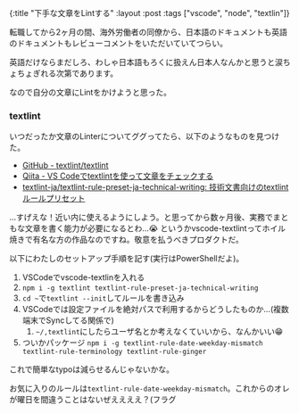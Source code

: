 {:title "下手な文章をLintする"
 :layout :post
 :tags  ["vscode", "node", "textlin"]}

転職してから2ヶ月の間、海外労働者の同僚から、日本語のドキュメントも英語のドキュメントもレビューコメントをいただいていてつらい。

英語だけならまだしろ、わしゃ日本語もろくに扱えん日本人なんかと思うと涙ちょちょぎれる次第であります。

なので自分の文章にLintをかけようと思った。

### textlint

いつだったか文章のLinterについてググってたら、以下のようなものを見つけた。

- [GitHub - textlint/textlint](https://github.com/textlint/textlint)
- [Qiita - VS Codeでtextlintを使って文章をチェックする](https://qiita.com/azu/items/2c565a38df5ed4c9f4e1)
- [textlint-ja/textlint-rule-preset-ja-technical-writing: 技術文書向けのtextlintルールプリセット](https://github.com/textlint-ja/textlint-rule-preset-ja-technical-writing)

...すげえな！近い内に使えるようにしよう。と思ってから数ヶ月後、実務でまともな文章を書く能力が必要になるとわ...😭
というかvscode-textlintってホイル焼きで有名な方の作品なのですね。敬意を払うべきプロダクトだ。

以下にわたしのセットアップ手順を記す(実行はPowerShellだよ)。

1. VSCodeでvscode-textlinを入れる
2. `npm i -g textlint textlint-rule-preset-ja-technical-writing`
3. `cd ~`で`textlint --init`してルールを書き込み
4. VSCodeでは設定ファイルを絶対パスで利用するからどうしたものか...(複数端末でSyncしてる関係で)
   1. `~/,textlint`にしたらユーザ名とか考えなくていいから、なんかいい😁
5. ついかパッケージ `npm i -g textlint-rule-date-weekday-mismatch textlint-rule-terminology textlint-rule-ginger`

これで簡単なtypoは減らせるんじゃないかな。

お気に入りのルールは`textlint-rule-date-weekday-mismatch`。これからのオレが曜日を間違うことはないぜええええ？(フラグ
